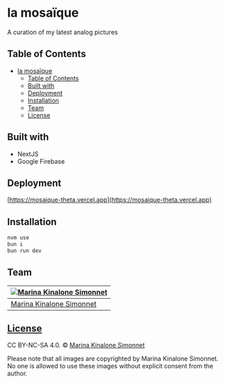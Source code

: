 # la mosaïque
A curation of my latest analog pictures

## Table of Contents

- [la mosaïque](#la-mosaïque)
  - [Table of Contents](#table-of-contents)
  - [Built with](#built-with)
  - [Deployment](#deployment)
  - [Installation](#installation)
  - [Team](#team)
  - [License](#license)

## Built with

- NextJS
- Google Firebase

## Deployment

[https://mosaique-theta.vercel.app](https://mosaique-theta.vercel.app)

## Installation

```bash
nvm use
bun i
bun run dev
```

## Team

| [![Marina Kinalone Simonnet](https://avatars.githubusercontent.com/u/63544936?v=3&s=144)](https://github.com/marinakinalone) |
| ---------------------------------------------------------------------------------------------------------------------------- |
| [Marina Kinalone Simonnet](https://github.com/marinakinalone)                                                                |

## [License](https://github.com/marinakinalone/la-mosaique/blob/main/LICENSE.txt)

CC BY-NC-SA 4.0. © [Marina Kinalone Simonnet](https://github.com/marinakinalone)

Please note that all images are copyrighted by Marina Kinalone Simonnet. No one is allowed to use these images without explicit consent from the author.